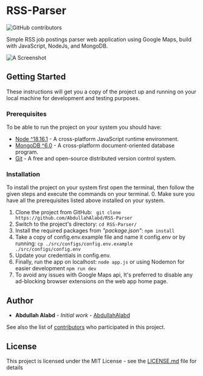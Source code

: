 # RSS-Parser
![GitHub contributors](https://img.shields.io/github/contributors/AbdullahAlabd/RSS-Parser)


Simple RSS job postings parser web application using Google Maps, build with JavaScript, NodeJs, and MongoDB.

![A Screenshot](https://i.imgur.com/mNXNnrU.png)


## Getting Started

These instructions will get you a copy of the project up and running on your local machine for development and testing purposes.

### Prerequisites

To be able to run the project on your system you should have:
 - [Node ^18.16.1](https://nodejs.org/en/download) - A cross-platform JavaScript runtime environment.
 - [MongoDB ^6.0](https://www.mongodb.com/docs/manual/administration/install-community) - A cross-platform document-oriented database program.
 - [Git](https://git-scm.com/downloads) - A free and open-source distributed version control system.

### Installation
To install the project on your system first open the terminal, then follow the given steps and execute the commands on your terminal.
 0. Make sure you have all the prerequisites listed above installed on your system.
 1. Clone the project from GitHub:
 ``` git clone https://github.com/AbdullahAlabd/RSS-Parser```
 2. Switch to the project's directory:
 ```cd RSS-Parser/``` 
 3. Install the required packages from *"package.json"*:
 ```npm install```
 4. Take a copy of config.env.example file and name it config.env or by running: 
```cp ./src/configs/config.env.example ./src/configs/config.env```
 5. Update your credentials in config.env.
 6. Finally, run the app on localhost: ```node app.js``` or using Nodemon for easier development ```npm run dev```
 7. To avoid any issues with Google Maps api, It's preferred to disable any ad-blocking browser extensions on the web app home page.

## Author
* **Abdullah Alabd** - *Initial work* - [AbdullahAlabd](https://github.com/AbdullahAlabd)

See also the list of [contributors](https://github.com/AbdullahAlabd/RSS-Parser/graphs/contributors) who participated in this project.

## License

This project is licensed under the MIT License - see the [LICENSE.md](LICENSE.md) file for details
